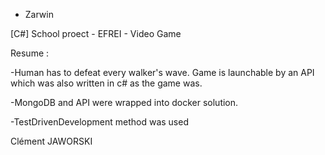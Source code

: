 - Zarwin

[C#] School proect - EFREI - Video Game

Resume : 

  -Human has to defeat every walker's wave. Game is launchable by an API which was also written in c# as the game was.

  -MongoDB and API were wrapped into docker solution.

  -TestDrivenDevelopment method was used
  
Clément JAWORSKI
